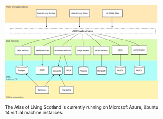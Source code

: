 ![](https://raw.githubusercontent.com/nbnuk/als-install/master/Arch.jpg)

The Atlas of Living Scotland is currently running on Microsoft Azure, Ubuntu 14 virtual machine instances.